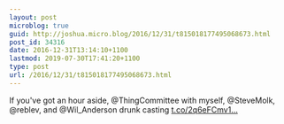 ```yaml
---
layout: post
microblog: true
guid: http://joshua.micro.blog/2016/12/31/t815018177495068673.html
post_id: 34316
date: 2016-12-31T13:14:10+1100
lastmod: 2019-07-30T17:41:20+1100
type: post
url: /2016/12/31/t815018177495068673.html
---
```

If you've got an hour aside, @ThingCommittee with myself, @SteveMolk, @reblev, and @Wil_Anderson drunk casting [t.co/2q6eFCmv1...](https://t.co/2q6eFCmv1h)
